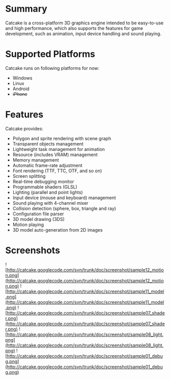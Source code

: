 # Summary #
Catcake is a cross-platform 3D graphics engine intended to be easy-to-use and high performance, which also supports the features for game development, such as animation, input device handling and sound playing.

# Supported Platforms #
Catcake runs on following platforms for now:
  * Windows
  * Linux
  * Android
  * ~~iPhone~~

# Features #
Catcake provides:
  * Polygon and sprite rendering with scene graph
  * Transparent objects management
  * Lightweight task management for animation
  * Resource (includes VRAM) management
  * Memory management
  * Automatic frame-rate adjustment
  * Font rendering (TTF, TTC, OTF, and so on)
  * Screen splitting
  * Real-time debugging monitor
  * Programmable shaders (GLSL)
  * Lighting (parallel and point lights)
  * Input device (mouse and keyboard) management
  * Sound playing with 4-channel mixer
  * Collision detection (sphere, box, triangle and ray)
  * Configuration file parser
  * 3D model drawing (3DS)
  * Motion playing
  * 3D model auto-generation from 2D images

# Screenshots #

![http://catcake.googlecode.com/svn/trunk/doc/screenshot/sample12_motion.png](http://catcake.googlecode.com/svn/trunk/doc/screenshot/sample12_motion.png)
![http://catcake.googlecode.com/svn/trunk/doc/screenshot/sample11_model.png](http://catcake.googlecode.com/svn/trunk/doc/screenshot/sample11_model.png)
![http://catcake.googlecode.com/svn/trunk/doc/screenshot/sample07_shader.png](http://catcake.googlecode.com/svn/trunk/doc/screenshot/sample07_shader.png)
![http://catcake.googlecode.com/svn/trunk/doc/screenshot/sample08_light.png](http://catcake.googlecode.com/svn/trunk/doc/screenshot/sample08_light.png)
![http://catcake.googlecode.com/svn/trunk/doc/screenshot/sample01_debug.png](http://catcake.googlecode.com/svn/trunk/doc/screenshot/sample01_debug.png)